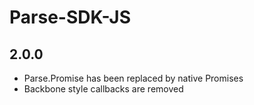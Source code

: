 # Parse-SDK-JS

## 2.0.0

- Parse.Promise has been replaced by native Promises
- Backbone style callbacks are removed
